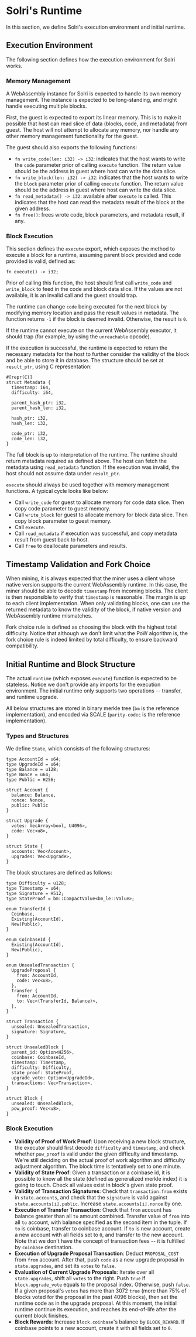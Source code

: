 # Solri's Runtime

In this section, we define Solri's execution environment and initial
runtime.

## Execution Environment

The following section defines how the execution environment for Solri
works.

### Memory Management

A WebAssembly instance for Solri is expected to handle its own memory
management. The instance is expected to be long-standing, and might
handle executing multiple blocks.

First, the guest is expected to export its linear memory. This is to
make it possible that host can read slice of data (blocks, code, and
metadata) from guest. The host will not attempt to allocate any
memory, nor handle any other memory management functionality for the
guest.

The guest should also exports the following functions:

* `fn write_code(len: i32) -> i32`: indicates that the host wants to
  write the `code` parameter prior of calling `execute` function. The
  return value should be the address in guest where host can write the
  data slice.
* `fn write_block(len: i32) -> i32`: indicates that the host wants to
  write the `block` parameter prior of calling `execute` function. The
  return value should be the address in guest where host can write the
  data slice.
* `fn read_metadata() -> i32`: available after `execute` is
  called. This indicates that the host can read the metadata result of
  the block at the given address.
* `fn free()`: frees wrote code, block parameters, and metadata
  result, if any.

### Block Execution

This section defines the `execute` export, which exposes the method to
execute a block for a runtime, assuming parent block provided and code
provided is valid, defined as:

```
fn execute() -> i32;
```

Prior of calling this function, the host should first call
`write_code` and `write_block` to feed in the code and block data
slice. If the values are not available, it is an invalid call and the
guest should trap.

The runtime can change `code` being executed for the next block by
modifying memory location and pass the result values in metadata. The
function returns `-1` if the block is deemed invalid. Otherwise, the
result is `0`.

If the runtime cannot execute on the current WebAssembly executor, it
should trap (for example, by using the `unreachable` opcode).

If the execution is successful, the runtime is expected to return the
necessary metadata for the host to further consider the validity of
the block and be able to store it in database. The structure should be
set at `result_ptr`, using C representation:

```
#[repr(C)]
struct Metadata {
  timestamp: i64,
  difficulty: i64,
  
  parent_hash_ptr: i32,
  parent_hash_len: i32,
  
  hash_ptr: i32,
  hash_len: i32,
  
  code_ptr: i32,
  code_len: i32,
}
```

The full block is up to interpretation of the runtime. The runtime
should return metadata required as defined above. The host can fetch
the metadata using `read_metadata` function. If the execution was
invalid, the host should not assume data under `result_ptr`.

`execute` should always be used together with memory management
functions. A typical cycle looks like below:

* Call `write_code` for guest to allocate memory for code data
  slice. Then copy code parameter to guest memory.
* Call `write_block` for guest to allocate memory for block data
  slice. Then copy block parameter to guest memory.
* Call `execute`.
* Call `read_metadata` if execution was successful, and copy metadata
  result from guest back to host.
* Call `free` to deallocate parameters and results.

## Timestamp Validation and Fork Choice

When mining, it is always expected that the miner uses a client whose
native version supports the current WebAssembly runtime. In this case,
the miner should be able to decode `timestamp` from incoming
blocks. The client is then responsible to verify that `timestamp` is
reasonable. The margin is up to each client implementation. When only
validating blocks, one can use the returned metadata to know the
validity of the block, if native version and WebAssembly runtime
mismatches.

Fork choice rule is defined as choosing the block with the highest
total difficulty. Notice that although we don't limit what the PoW
algorithm is, the fork choice rule is indeed limited by total
difficulty, to ensure backward compatibility.

## Initial Runtime and Block Structure

The actual `runtime` (which exposes `execute`) function is expected to
be stateless. Notice we don't provide any imports for the execution
environment. The initial runtime only supports two operations --
transfer, and runtime upgrade.

All below structures are stored in binary merkle tree (`bm` is the
reference implementation), and encoded via SCALE (`parity-codec` is
the reference implementation).

### Types and Structures

We define `State`, which consists of the following structures:

```
type AccountId = u64;
type UpgradeId = u64;
type Balance = u128;
type Nonce = u64;
type Public = H256;

struct Account {
  balance: Balance,
  nonce: Nonce,
  public: Public
}

struct Upgrade {
  votes: VecArray<bool, U4096>,
  code: Vec<u8>,
}

struct State {
  accounts: Vec<Account>,
  upgrades: Vec<Upgrade>,
}
```

The block structures are defined as follows:

```
type Difficulty = u128;
type Timestamp = u64;
type Signature = H512;
type StateProof = bm::CompactValue<bm_le::Value>;

enum TransferId {
  Coinbase,
  Existing(AccountId),
  New(Public),
}

enum CoinbaseId {
  Existing(AccountId),
  New(Public),
}

enum UnsealedTransaction {
  UpgradeProposal {
    from: AccountId,
    code: Vec<u8>,
  },
  Transfer {
    from: AccountId,
    to: Vec<(TransferId, Balance)>,
  },
}

struct Transaction {
  unsealed: UnsealedTransaction,
  signature: Signature,
}

struct UnsealedBlock {
  parent_id: Option<H256>,
  coinbase: CoinbaseId,
  timestamp: Timestamp,
  difficulty: Difficulty,
  state_proof: StateProof,
  upgrade_vote: Option<UpgradeId>,
  transactions: Vec<Transaction>,
}

struct Block {
  unsealed: UnsealedBlock,
  pow_proof: Vec<u8>,
}
```

### Block Execution

* **Validity of Proof of Work Proof**: Upon receiving a new block
  structure, the executor should first decode `difficulty` and
  `timestamp`, and check whether `pow_proof` is valid under the given
  difficulty and timestamp. We're still deciding on the actual proof
  of work algorithm and difficulty adjustment algorithm. The block
  time is tentatively set to one minute.
* **Validity of State Proof**: Given a transaction or a coinbase id,
  it is possible to know all the state (defined as generalized merkle
  index) it is going to touch. Check all values exist in block's given
  state proof.
* **Validity of Transaction Signatures**: Check that
  `transaction.from` exists in `state.accounts`, and check that the
  `signature` is valid against `state.accounts[i].public`. Increase
  `state.accounts[i].nonce` by one.
* **Execution of Transfer Transaction**: Check that `from` account has
  balance greater than all `to` amount combined. Transfer value of
  `from` into all `to` account, with balance specified as the second
  item in the tuple. If `to` is coinbase, transfer to coinbase
  account. If `to` is new account, create a new account with all
  fields set to `0`, and transfer to the new account. Note that we
  don't have the concept of transaction fees -- it is fulfilled by
  `coinbase` destination.
* **Execution of Upgrade Proposal Transaction**: Deduct
  `PROPOSAL_COST` from `from` account. After that, push `code` as a
  new upgrade proposal in `state.upgrades`, and set its `votes` to
  `false`.
* **Evaluation of Current Upgrade Proposals**: Iterate over all
  `state.upgrades`, shift all `votes` to the right. Push `true` if
  `block.upgrade_vote` equals to the proposal index. Otherwise, push
  `false`. If a given proposal's `votes` has more than 3072 `true`
  (more than 75% of blocks voted for the proposal in the past 4096
  blocks), then set the runtime code as in the upgrade proposal. At
  this moment, the initial runtime continue its execution, and reaches
  its end-of-life after the current block finishes.
* **Block Rewards**: Increase `block.coinbase`'s balance by
  `BLOCK_REWARD`. If coinbase points to a new account, create it with
  all fields set to `0`.
